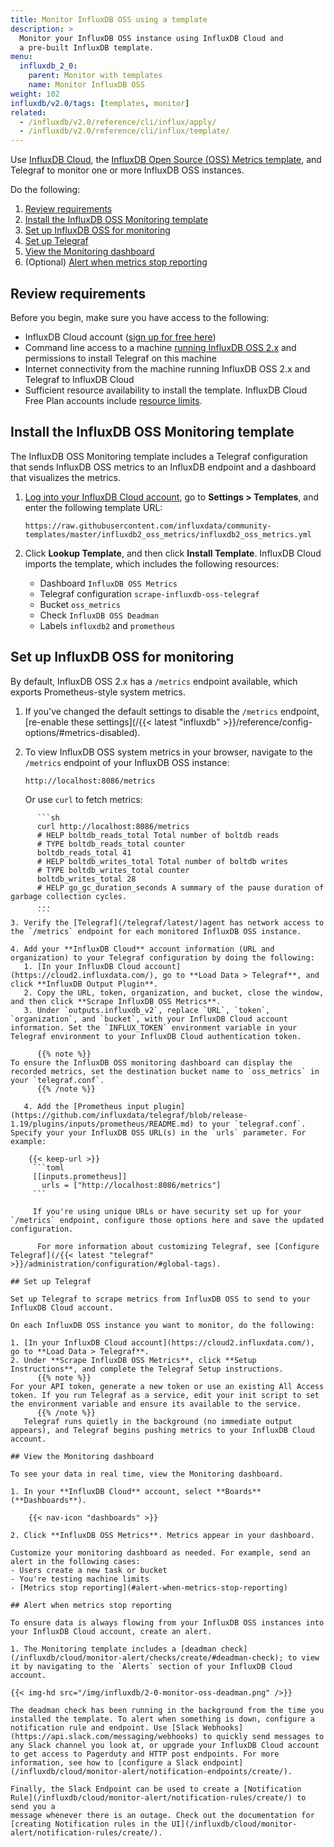 ```yaml
---
title: Monitor InfluxDB OSS using a template
description: >
  Monitor your InfluxDB OSS instance using InfluxDB Cloud and
  a pre-built InfluxDB template.
menu:
  influxdb_2_0:
    parent: Monitor with templates
    name: Monitor InfluxDB OSS
weight: 102
influxdb/v2.0/tags: [templates, monitor]
related:
  - /influxdb/v2.0/reference/cli/influx/apply/
  - /influxdb/v2.0/reference/cli/influx/template/
---
```


Use [InfluxDB Cloud](/influxdb/cloud/), the [InfluxDB Open Source (OSS) Metrics template](https://github.com/influxdata/community-templates/tree/master/influxdb2_oss_metrics), and Telegraf to monitor one or more InfluxDB OSS instances.

Do the following:

1. [Review requirements](#review-requirements)
2. [Install the InfluxDB OSS Monitoring template](#install-the-influxdb-oss-monitoring-template)
3. [Set up InfluxDB OSS for monitoring](#set-up-influxdb-oss-for-monitoring)
4. [Set up Telegraf](#set-up-telegraf)
5. [View the Monitoring dashboard](#view-the-monitoring-dashboard)
6. (Optional) [Alert when metrics stop reporting](#alert-when-metrics-stop-reporting)

## Review requirements

Before you begin, make sure you have access to the following:

 - InfluxDB Cloud account ([sign up for free here](https://cloud2.influxdata.com/signup))
 - Command line access to a machine [running InfluxDB OSS 2.x](/influxdb/v2.0/install/) and permissions to install Telegraf on this machine
 - Internet connectivity from the machine running InfluxDB OSS 2.x and Telegraf to InfluxDB Cloud
 - Sufficient resource availability to install the template. InfluxDB Cloud Free Plan accounts include [resource limits](/influxdb/cloud/account-management/pricing-plans/#resource-limits/influxdb/cloud/account-management/pricing-plans/#resource-limits).

## Install the InfluxDB OSS Monitoring template

The InfluxDB OSS Monitoring template includes a Telegraf configuration that sends InfluxDB OSS metrics to an InfluxDB endpoint and a dashboard that visualizes the metrics.

1. [Log into your InfluxDB Cloud account](https://cloud2.influxdata.com/), go to **Settings > Templates**, and enter the following template URL:

    ```
    https://raw.githubusercontent.com/influxdata/community-templates/master/influxdb2_oss_metrics/influxdb2_oss_metrics.yml
    ```

2. Click **Lookup Template**, and then click **Install Template**. InfluxDB Cloud imports the template, which includes the following resources:
   - Dashboard `InfluxDB OSS Metrics`
   - Telegraf configuration `scrape-influxdb-oss-telegraf`
   - Bucket `oss_metrics`
   - Check `InfluxDB OSS Deadman`
   - Labels `influxdb2` and `prometheus`

## Set up InfluxDB OSS for monitoring

By default, InfluxDB OSS 2.x has a `/metrics` endpoint available, which exports Prometheus-style system metrics.

1. If you've changed the default settings to disable the `/metrics` endpoint, [re-enable these settings](/{{< latest "influxdb" >}}/reference/config-options/#metrics-disabled).
2. To view InfluxDB OSS system metrics in your browser, navigate to the `/metrics` endpoint of your InfluxDB OSS instance: 

    ```
    http://localhost:8086/metrics
    ```

    Or use `curl` to fetch metrics:

~~~
      ```sh
      curl http://localhost:8086/metrics
      # HELP boltdb_reads_total Total number of boltdb reads
      # TYPE boltdb_reads_total counter
      boltdb_reads_total 41
      # HELP boltdb_writes_total Total number of boltdb writes
      # TYPE boltdb_writes_total counter
      boltdb_writes_total 28
      # HELP go_gc_duration_seconds A summary of the pause duration of garbage collection cycles.
      ...
      ```
3. Verify the [Telegraf](/telegraf/latest/)agent has network access to the `/metrics` endpoint for each monitored InfluxDB OSS instance.

4. Add your **InfluxDB Cloud** account information (URL and organization) to your Telegraf configuration by doing the following:
   1. [In your InfluxDB Cloud account](https://cloud2.influxdata.com/), go to **Load Data > Telegraf**, and click **InfluxDB Output Plugin**.
   2. Copy the URL, token, organization, and bucket, close the window, and then click **Scrape InfluxDB OSS Metrics**.
   3. Under `outputs.influxdb_v2`, replace `URL`, `token`, `organization`, and `bucket`, with your InfluxDB Cloud account information. Set the `INFLUX_TOKEN` environment variable in your Telegraf environment to your InfluxDB Cloud authentication token.

      {{% note %}}
To ensure the InfluxDB OSS monitoring dashboard can display the recorded metrics, set the destination bucket name to `oss_metrics` in your `telegraf.conf`.
      {{% /note %}}

   4. Add the [Prometheus input plugin](https://github.com/influxdata/telegraf/blob/release-1.19/plugins/inputs/prometheus/README.md) to your `telegraf.conf`. Specify your your InfluxDB OSS URL(s) in the `urls` parameter. For example:
   
    {{< keep-url >}}
     ```toml
     [[inputs.prometheus]]
       urls = ["http://localhost:8086/metrics"]
     ``` 
     
     If you're using unique URLs or have security set up for your `/metrics` endpoint, configure those options here and save the updated configuration.

      For more information about customizing Telegraf, see [Configure Telegraf](/{{< latest "telegraf" >}}/administration/configuration/#global-tags).

## Set up Telegraf

Set up Telegraf to scrape metrics from InfluxDB OSS to send to your InfluxDB Cloud account.

On each InfluxDB OSS instance you want to monitor, do the following:

1. [In your InfluxDB Cloud account](https://cloud2.influxdata.com/), go to **Load Data > Telegraf**.
2. Under **Scrape InfluxDB OSS Metrics**, click **Setup Instructions**, and complete the Telegraf Setup instructions.
      {{% note %}}
For your API token, generate a new token or use an existing All Access token. If you run Telegraf as a service, edit your init script to set the environment variable and ensure its available to the service.
      {{% /note %}}
   Telegraf runs quietly in the background (no immediate output appears), and Telegraf begins pushing metrics to your InfluxDB Cloud account.

## View the Monitoring dashboard

To see your data in real time, view the Monitoring dashboard.

1. In your **InfluxDB Cloud** account, select **Boards** (**Dashboards**).

    {{< nav-icon "dashboards" >}}

2. Click **InfluxDB OSS Metrics**. Metrics appear in your dashboard.

Customize your monitoring dashboard as needed. For example, send an alert in the following cases:
- Users create a new task or bucket
- You're testing machine limits
- [Metrics stop reporting](#alert-when-metrics-stop-reporting)

## Alert when metrics stop reporting

To ensure data is always flowing from your InfluxDB OSS instances into your InfluxDB Cloud account, create an alert.

1. The Monitoring template includes a [deadman check](/influxdb/cloud/monitor-alert/checks/create/#deadman-check); to view it by navigating to the `Alerts` section of your InfluxDB Cloud account.

{{< img-hd src="/img/influxdb/2-0-monitor-oss-deadman.png" />}}

The deadman check has been running in the background from the time you installed the template. To alert when something is down, configure a notification rule and endpoint. Use [Slack Webhooks](https://api.slack.com/messaging/webhooks) to quickly send messages to any Slack channel you look at, or upgrade your InfluxDB Cloud account to get access to Pagerduty and HTTP post endpoints. For more information, see how to [configure a Slack endpoint](/influxdb/cloud/monitor-alert/notification-endpoints/create/).

Finally, the Slack Endpoint can be used to create a [Notification Rule](/influxdb/cloud/monitor-alert/notification-rules/create/) to send you a 
message whenever there is an outage. Check out the documentation for [creating Notification rules in the UI](/influxdb/cloud/monitor-alert/notification-rules/create/).
